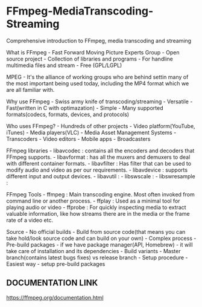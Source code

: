 # FFmpeg-MediaTranscoding-Streaming

Comprehensive introduction to FFmpeg, media transcoding and streaming

What is FFmpeg
	- Fast Forward Moving Picture Experts Group
	- Open source project
	- Collection of libraries and programs
	- For handline multimedia files and stream
	- Free (GPL/LGPL)



MPEG - It's the alliance of working groups who are behind settin many of the most important being used today, including the MP4 format which we are all familiar with.


Why use FFmpeg
	- Swiss army knife of transcoding/streaming
	- Versatile
	- Fast(written in C with optimazation)
	- Simple
	- Many supported formats(codecs, formats, devices, and protocols)


Who uses FFmpeg?
	- Hundreds of other projects
	- Video platform(YouTube, iTunes)
	- Media players(VLC)
	- Media Asset Management Systems
	- Transcoders
	- Video editors
	- Mobile apps
	- Broadcasters


FFmpeg libraries
	- libavcodec : contains all the encoders and decoders that FFmpeg supports.
	- libavformat : has all the muxers and demuxers to deal with different container formats.
	- libavfilter : Has filter that can be used to modify audio and video as per our requirements.
	- libavdevice : supports different input and output devices.
	- libavutil :
	- libswscale :
	- libswresample :


FFmpeg Tools
	- ffmpeg : Main transcoding engine. Most often invoked from command line or another process.
	- ffplay : Used as a minimal tool for playing audio or video
	- ffprobe : For quickly inspecting media to extract valuable information, like how streams there are in the media or the frame rate of a video etc.


Source
	- No official builds
	- Build from source code(that means you can take hold/look source code and can build on your own)
		- Complex process
	- Pre-build packages
		- if we have package manager(API, Homebrew) - it will take care of installation and its dependencies
	- Build variants
		- Master branch(contains latest bugs fixes) vs release branch
	- Setup procedure
		- Easiest way - setup pre-build packages

DOCUMENTATION LINK
-------------------
https://ffmpeg.org/documentation.html
